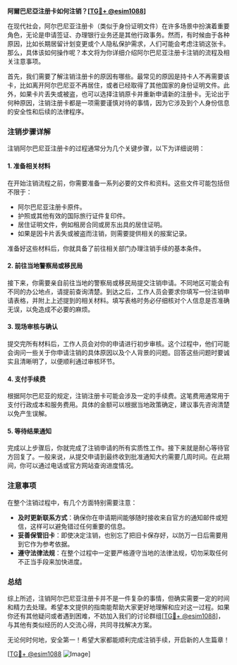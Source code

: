 **阿爾巴尼亞注册卡如何注销？[[TG💪+ @esim1088](https://t.me/s/esim1088)]**

在现代社会，阿尔巴尼亚注册卡（类似于身份证明文件）在许多场景中扮演着重要角色，无论是申请签证、办理银行业务还是其他行政事务。然而，有时候由于各种原因，比如长期居留计划变更或个人隐私保护需求，人们可能会考虑注销这张卡。那么，具体该如何操作呢？本文将为你详细介绍阿尔巴尼亚注册卡注销的流程及相关注意事项。

首先，我们需要了解注销注册卡的原因有哪些。最常见的原因是持卡人不再需要该卡，比如离开阿尔巴尼亚不再居住，或者已经取得了其他国家的身份证明文件。此外，如果卡片丢失或被盗，也可以选择注销原卡并重新申请新的注册卡。无论出于何种原因，注销注册卡都是一项需要谨慎对待的事情，因为它涉及到个人身份信息的安全性和后续的法律程序。

### 注销步骤详解

注销阿尔巴尼亚注册卡的过程通常分为几个关键步骤，以下为详细说明：

#### 1. 准备相关材料

在开始注销流程之前，你需要准备一系列必要的文件和资料。这些文件可能包括但不限于：
- 阿尔巴尼亚注册卡原件。
- 护照或其他有效的国际旅行证件复印件。
- 居住证明文件，例如租房合同或房东出具的居住证明。
- 如果是因卡片丢失或被盗而注销，则需要提供相关的报案记录。

准备好这些材料后，你就具备了前往相关部门办理注销手续的基本条件。

#### 2. 前往当地警察局或移民局

接下来，你需要亲自前往当地的警察局或移民局提交注销申请。不同地区可能会有不同的办公地点，请提前查询清楚。到达之后，工作人员会要求你填写一份注销申请表格，并附上上述提到的相关材料。填写表格时务必仔细核对个人信息是否准确无误，以免造成不必要的麻烦。

#### 3. 现场审核与确认

提交完所有材料后，工作人员会对你的申请进行初步审核。这个过程中，他们可能会询问一些关于你申请注销的具体原因以及个人背景的问题。回答这些问题时要诚实且清晰明了，以便顺利通过审核环节。

#### 4. 支付手续费

根据阿尔巴尼亚的规定，注销注册卡可能会涉及一定的手续费。这笔费用通常用于支付行政成本和服务费用。具体的金额可以根据当地政策确定，建议事先咨询清楚以免产生误解。

#### 5. 等待结果通知

完成以上步骤后，你就完成了注销申请的所有实质性工作。接下来就是耐心等待官方回复了。一般来说，从提交申请到最终收到批准通知大约需要几周时间。在此期间，你可以通过电话或官方网站查询进度情况。

### 注意事项

在整个注销过程中，有几个方面特别需要注意：
- **及时更新联系方式**：确保你在申请期间能够随时接收来自官方的通知邮件或短信，这样可以避免错过任何重要的信息。
- **妥善保管旧卡**：即使决定注销，也别忘了把旧卡保存好，以防万一日后需要用到它作为参考依据。
- **遵守法律法规**：在整个过程中一定要严格遵守当地的法律法规，切勿采取任何不正当手段来加快进度。

### 总结

综上所述，注销阿尔巴尼亚注册卡并不是一件复杂的事情，但确实需要一定的时间和精力去处理。希望本文提供的指南能帮助大家更好地理解和应对这一过程。如果你还有其他疑问或者遇到困难，不妨加入我们的讨论群组[[TG💪+ @esim1088](https://t.me/s/esim1088)]，与其他有类似经历的人交流心得，共同寻找解决方案。

无论何时何地，安全第一！希望大家都能顺利完成注销手续，开启新的人生篇章！

[[TG💪+ @esim1088](https://t.me/s/esim1088) ![Image](https://i.postimg.cc/4NQfJmqS/Snipaste-2025-05-13-00-14-12.png)]